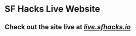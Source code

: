 # SF Hacks Live Website

## Check out the site live at [_live.sfhacks.io_](http://live.sfhacks.io "Live Website for day of event")

